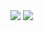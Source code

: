 <img src="https://capsule-render.vercel.app/api?type=venom&color=FFFF00&height=150&section=header" />

<img src="https://capsule-render.vercel.app/api?type=waving&color=FFFF00&height=150&section=footer" />
